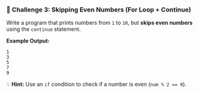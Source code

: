 ### 🔹 Challenge 3: **Skipping Even Numbers** (For Loop + Continue)  
Write a program that prints numbers from `1` to `10`, but **skips even numbers** using the `continue` statement.  

**Example Output:**  
```
1  
3  
5  
7  
9  
```

💡 **Hint:** Use an `if` condition to check if a number is even (`num % 2 == 0`).  

